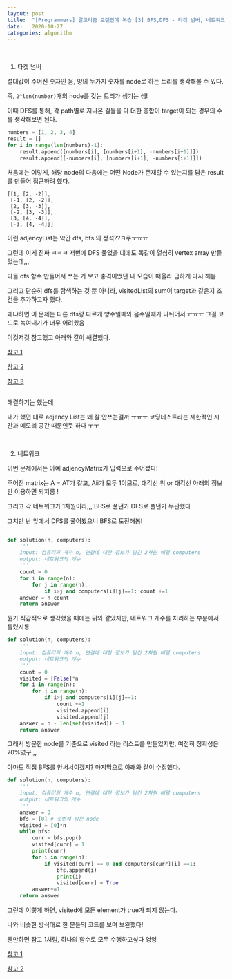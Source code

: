 ```yaml
---
layout: post
title:  "[Programmers] 알고리즘 오랜만에 복습 [3] BFS,DFS - 타켓 넘버, 네트워크 "
date:   2020-10-27
categories: algorithm
---
```

<br>



1. 타겟 넘버


절대값이 주어진 숫자인 음, 양의 두가지 숫자를 node로 하는 트리를 생각해볼 수 있다.

즉, `2^len(number)`개의 node를 갖는 트리가 생기는 셈!

이때 DFS를 통해, 각 path별로 지나온 길들을 다 더한 총합이 target이 되는 경우의 수를 생각해보면 된다.


```python
numbers = [1, 2, 3, 4]
result = []
for i in range(len(numbers)-1):
    result.append([numbers[i], [numbers[i+1], -numbers[i+1]]])
    result.append([-numbers[i], [numbers[i+1], -numbers[i+1]]])
```

처음에는 이렇게, 해당 node의 다음에는 어떤 Node가 존재할 수 있는지를 담은 result를 만들어 접근하려 했다.


```
[[1, [2, -2]],
 [-1, [2, -2]],
 [2, [3, -3]],
 [-2, [3, -3]],
 [3, [4, -4]],
 [-3, [4, -4]]]
```


이런 adjencyList는 약간 dfs, bfs 의 정석??ㅋ쿠ㅜㅠㅠ

그런데 이게 진짜 ㅋㅋㅋ 저번에 DFS 풀었을 떄에도 똑같이 열심히 vertex array 만들었는데,,,

다들 dfs 함수 만들어서 쓰는 거 보고 충격이었던 내 모습이 떠올라 급하게 다시 해봄

그리고 단순히 dfs를 탐색하는 것 뿐 아니라, visitedList의 sum이 target과 같은지 조건을 추가하고자 했다.


왜냐하면 이 문제는 다른 dfs랑 다르게 양수일때와 음수일때가 나뉘어서 ㅠㅠㅠ 그걸 코드로 녹여내기가 너무 어려웠음

이것저것 참고했고 아래와 같이 해결했다.


[참고 1](https://eda-ai-lab.tistory.com/475)

[참고 2](https://velog.io/@seovalue/%ED%94%84%EB%A1%9C%EA%B7%B8%EB%9E%98%EB%A8%B8%EC%8A%A4-%ED%83%80%EA%B2%9F%EB%84%98%EB%B2%84-python)

[참고 3](https://train-validation-test.tistory.com/entry/Programmers-level-2-%ED%83%80%EA%B2%9F-%EB%84%98%EB%B2%84-python)

```python
```

 해결하기는 했는데

내가 했던 대로 adjency List는 왜 잘 안쓰는걸까 ㅠㅠㅠ 코딩테스트라는 제한적인 시간과 메모리 공간 때문인듯 하다 ㅜㅜ

<br>

2. 네트워크

이번 문제에서는 아예 adjencyMatrix가 입력으로 주어졌다!

주어진 matrix는 A = AT가 같고, Aii가 모두 1이므로, 대각선 위 or 대각선 아래의 정보만 이용하면 되지롱 !

그리고 각 네트워크가 1차원이라,,, BFS로 풀던가 DFS로 풀던가 무관했다

그치만 난 앞에서 DFS를 풀어봤으니 BFS로 도전해봄!


```python

def solution(n, computers):
    '''
    input: 컴퓨터의 개수 n, 연결에 대한 정보가 담긴 2차원 배열 computers
    output: 네트워크의 개수
    '''
    count = 0
    for i in range(n):
        for j in range(n):
            if i>j and computers[i][j]==1: count +=1
    answer = n-count
    return answer

```

뭔가 직감적으로 생각했을 때에는 위와 같았지만, 네트워크 개수를 처리하는 부분에서 틀렸지롱


```python
def solution(n, computers):
    '''
    input: 컴퓨터의 개수 n, 연결에 대한 정보가 담긴 2차원 배열 computers
    output: 네트워크의 개수
    '''
    count = 0
    visited = [False]*n
    for i in range(n):
        for j in range(n):
            if i>j and computers[i][j]==1:
                count +=1
                visited.append(i)
                visited.append(j)
    answer = n - len(set(visited)) + 1
    return answer
```

그래서 방문한 node를 기준으로 visited 라는 리스트를 만들었지만, 여전히 정확성은 70%였구,,,

아마도 직접 BFS를 안써서이겠지? 마지막으로 아래와 같이 수정했다.


```python
def solution(n, computers):
    '''
    input: 컴퓨터의 개수 n, 연결에 대한 정보가 담긴 2차원 배열 computers
    output: 네트워크의 개수
    '''
    answer = 0
    bfs = [0] # 첫번쨰 방문 node
    visited = [0]*n
    while bfs:
        curr = bfs.pop()
        visited[curr] = 1
        print(curr)
        for i in range(n):
            if visited[curr] == 0 and computers[curr][i] ==1:
                bfs.append(i)
                print(i)
                visited[curr] = True
        answer+=1
    return answer
```

그런데 이렇게 하면, visited에 모든 element가 true가 되지 않는다.

나와 비슷한 방식대로 한 분들의 코드를 보며 보완했다!

웬만하면 참고 1처럼, 하나의 함수로 모두 수행하고싶다 엉엉


[참고 1](https://cocojelly.github.io/algorithm/%ED%94%84%EB%A1%9C%EA%B7%B8%EB%9E%98%EB%A8%B8%EC%8A%A4-%EC%BD%94%EB%94%A9%ED%85%8C%EC%8A%A4%ED%8A%B8-%EC%97%B0%EC%8A%B5-DFS-BFS-(2)/)

[참고 2](https://codedrive.tistory.com/159)
